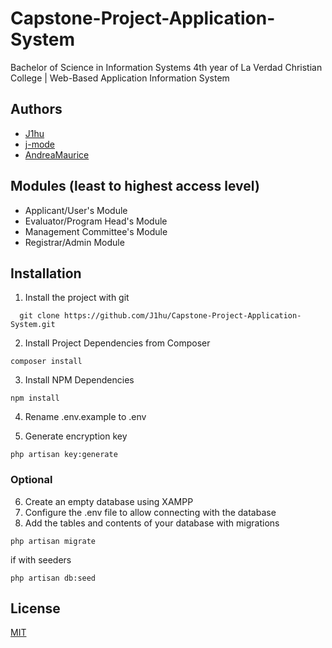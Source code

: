 # Capstone-Project-Application-System
Bachelor of Science in Information Systems 4th year of La Verdad Christian College | Web-Based Application Information System

## Authors
- [J1hu](https://www.github.com/J1hu)
- [j-mode](https://www.github.com/j-mode)
- [AndreaMaurice](https://www.github.com/AndreaMaurice)

## Modules (least to highest access level)
- Applicant/User's Module
- Evaluator/Program Head's Module
- Management Committee's Module
- Registrar/Admin Module

## Installation

1. Install the project with git

```
  git clone https://github.com/J1hu/Capstone-Project-Application-System.git
```   
2. Install Project Dependencies from Composer

```
composer install 
```

3. Install NPM Dependencies
```
npm install 
```

4. Rename .env.example to .env


5. Generate encryption key
```
php artisan key:generate
```

### Optional

6. Create an empty database using XAMPP
7. Configure the .env file to allow connecting with the database
8. Add the tables and contents of your database with migrations 
```
php artisan migrate
```
if with seeders
```
php artisan db:seed
```

## License

[MIT](https://choosealicense.com/licenses/mit/)

